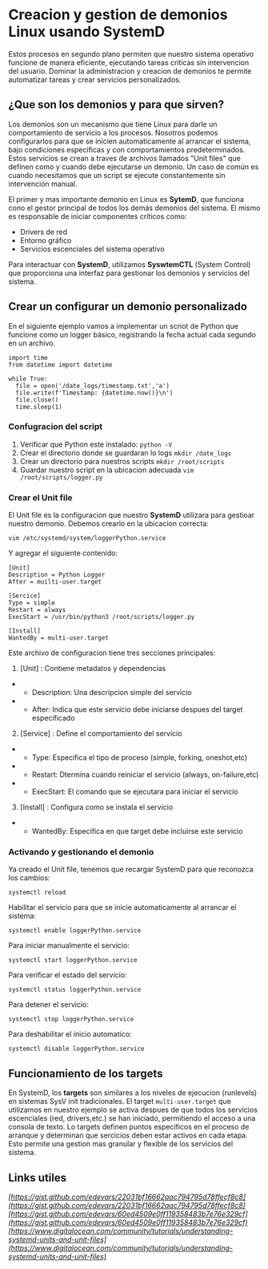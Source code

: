 # Creacion y gestion de demonios Linux usando SystemD

Estos procesos en segundo plano permiten que nuestro sistema operativo funcione de manera eficiente, ejecutando tareas criticas sin intervencion del usuario.
Dominar la administracion y creacion de demonios te permite automatizar tareas y crear servicios personalizados.

## ¿Que son los demonios y para que sirven?

Los demonios son un mecanismo que tiene Linux para darle un comportamiento de servicio a los procesos. Nosotros podemos configurarlos para que se inicien automaticamente al arrancar el sistema, bajo condiciones especificas y con comportamientos predeterminados.
Estos servicios se crean a traves de archivos llamados "Unit files" que definen como y cuando debe ejecutarse un demonio.
Un caso de común es cuando necesitamos que un script se ejecute constantemente sin intervención manual.

El primer y mas importante demonio en Linux es **SytemD**, que funciona cono el gestor principal de todos los demás demonios del sistema. El mismo es responsable de iniciar componentes críticos como:
* Drivers de red
* Entorno gráfico
* Servicios escenciales del sistema operativo

Para interactuar con **SystemD**, utilizamos **SyswtemCTL** (System Control) que proporciona una interfaz para gestionar los demonios y servicios del sistema.

## Crear un configurar un demonio personalizado
En el siguiente ejemplo vamos a implementar un scriot de Python que funcione como un logger básico, registrando la fecha actual cada segundo en un archivo.

```
import time
from datetime import datetime

while True:
  file = open('/date_logs/timestamp.txt','a')
  file.write(f'Timestamp: {datetime.now()}\n')
  file.close()
  time.sleep(1)
```

### Confugracion del script
1. Verificar que Python este instalado: `python -V`
2. Crear el directorio donde se guardaran lo logs `mkdir /date_logs`
3. Crear un directorio para nuestros scripts `mkdir /root/scripts`
4. Guardar nuestro script en la ubicacion adecuada `vim /root/scripts/logger.py`

### Crear el Unit file
El Unit file es la configuracion que nuestro **SystemD** utilizara para gestioar nuestro demonio. Debemos crearlo en la ubicacion correcta:
```
vim /etc/systemd/system/loggerPython.service
```
Y agregar el siguiente contenido:
```
[Unit]
Description = Python Logger
After = muilti-user.target

[Sercice]
Type = simple
Restart = always
ExecStart = /usr/bin/python3 /root/scripts/logger.py

[Install]
WantedBy = multi-user.target
```
Este archivo de configuracion tiene tres secciones principales:
1. [Unit] : Contiene metadatos y dependencias
* * Description: Una descripcion simple del servicio
* * After: Indica que este servicio debe iniciarse despues del target especificado
 2. [Service] : Define el comportamiento del servicio
* * Type: Especifica el tipo de proceso (simple, forking, oneshot,etc)
* * Restart: Dtermina cuando reiniciar el servicio (always, on-failure,etc)
* * ExecStart: El comando que se ejecutara para iniciar el servicio
3. [Install] : Configura como se instala el servicio
* * WantedBy: Especifica en que target debe incluirse este servicio

### Activando y gestionando el demonio
Ya creado el Unit file, tenemos que recargar SystemD para que reconozca los cambios:
```
systemctl reload
```
Habilitar el servicio para que se inicie automaticamente al arrancar el sistema:
```
systemctl enable loggerPython.service
```
Para iniciar manualmente el servicio:
```
systemctl start loggerPython.service
```
Para verificar el estado del servicio:
```
systemctl status loggerPython.service
```
Para detener el servicio:
```
systemctl stop loggerPython.service
```
Para deshabilitar el inicio automatico:
```
systemctl disable loggerPython.service
```

## Funcionamiento de los targets
En SystemD, los **targets** son similares a los niveles de ejecucion (runlevels) en sistemas SysV init tradicionales. El target `multi-user.target` que utilizamos en nuestro ejemplo se activa despues de que todos los servicios escenciales (red, drivers,etc.) se han iniciado, permitiendo el acceso a una consola de texto.
Lo targets definen puntos especificos en el proceso de arranque y determinan que sercicios deben estar activos en cada etapa. Esto permite una gestion mas granular y flexible de los servicios del sistema.

## Links utiles

*[https://gist.github.com/edevars/22031bf16662aac794795d78ffecf8c8](https://gist.github.com/edevars/22031bf16662aac794795d78ffecf8c8)*
*[https://gist.github.com/edevars/60ed4509e0ff119358483b7e76e329cf](https://gist.github.com/edevars/60ed4509e0ff119358483b7e76e329cf)*
*[https://www.digitalocean.com/community/tutorials/understanding-systemd-units-and-unit-files](https://www.digitalocean.com/community/tutorials/understanding-systemd-units-and-unit-files)*






